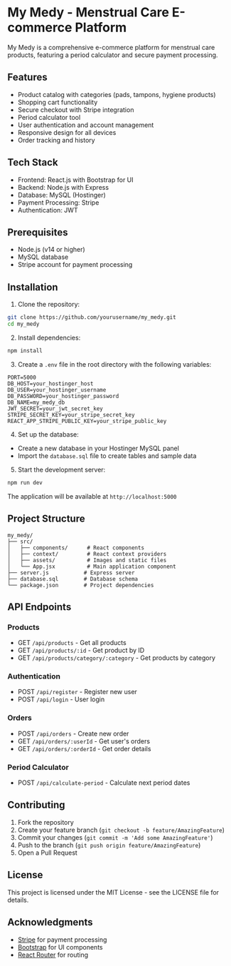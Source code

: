 # My Medy - Menstrual Care E-commerce Platform

My Medy is a comprehensive e-commerce platform for menstrual care products, featuring a period calculator and secure payment processing.

## Features

- Product catalog with categories (pads, tampons, hygiene products)
- Shopping cart functionality
- Secure checkout with Stripe integration
- Period calculator tool
- User authentication and account management
- Responsive design for all devices
- Order tracking and history

## Tech Stack

- Frontend: React.js with Bootstrap for UI
- Backend: Node.js with Express
- Database: MySQL (Hostinger)
- Payment Processing: Stripe
- Authentication: JWT

## Prerequisites

- Node.js (v14 or higher)
- MySQL database
- Stripe account for payment processing

## Installation

1. Clone the repository:
```bash
git clone https://github.com/yourusername/my_medy.git
cd my_medy
```

2. Install dependencies:
```bash
npm install
```

3. Create a `.env` file in the root directory with the following variables:
```
PORT=5000
DB_HOST=your_hostinger_host
DB_USER=your_hostinger_username
DB_PASSWORD=your_hostinger_password
DB_NAME=my_medy_db
JWT_SECRET=your_jwt_secret_key
STRIPE_SECRET_KEY=your_stripe_secret_key
REACT_APP_STRIPE_PUBLIC_KEY=your_stripe_public_key
```

4. Set up the database:
- Create a new database in your Hostinger MySQL panel
- Import the `database.sql` file to create tables and sample data

5. Start the development server:
```bash
npm run dev
```

The application will be available at `http://localhost:5000`

## Project Structure

```
my_medy/
├── src/
│   ├── components/      # React components
│   ├── context/         # React context providers
│   ├── assets/          # Images and static files
│   └── App.jsx          # Main application component
├── server.js           # Express server
├── database.sql        # Database schema
└── package.json        # Project dependencies
```

## API Endpoints

### Products
- GET `/api/products` - Get all products
- GET `/api/products/:id` - Get product by ID
- GET `/api/products/category/:category` - Get products by category

### Authentication
- POST `/api/register` - Register new user
- POST `/api/login` - User login

### Orders
- POST `/api/orders` - Create new order
- GET `/api/orders/:userId` - Get user's orders
- GET `/api/orders/:orderId` - Get order details

### Period Calculator
- POST `/api/calculate-period` - Calculate next period dates

## Contributing

1. Fork the repository
2. Create your feature branch (`git checkout -b feature/AmazingFeature`)
3. Commit your changes (`git commit -m 'Add some AmazingFeature'`)
4. Push to the branch (`git push origin feature/AmazingFeature`)
5. Open a Pull Request

## License

This project is licensed under the MIT License - see the LICENSE file for details.

## Acknowledgments

- [Stripe](https://stripe.com) for payment processing
- [Bootstrap](https://getbootstrap.com) for UI components
- [React Router](https://reactrouter.com) for routing
